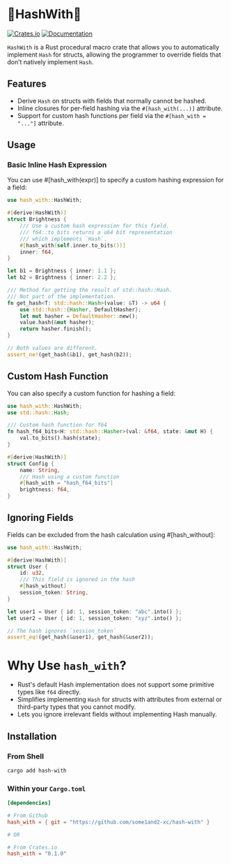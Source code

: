 # 🦀HashWith🦀
[![Crates.io](https://img.shields.io/crates/v/hash_with.svg)](https://crates.io/crates/hash_with)
[![Documentation](https://docs.rs/hash_with/badge.svg)](https://docs.rs/hash_with)

`HashWith` is a Rust procedural macro crate that allows you to automatically implement `Hash` for structs, allowing the programmer to override fields that don’t natively implement `Hash`.

## Features

- Derive `Hash` on structs with fields that normally cannot be hashed.
- Inline closures for per-field hashing via the `#[hash_with(...)]` attribute.
- Support for custom hash functions per field via the `#[hash_with = "..."]` attribute.

## Usage

### Basic Inline Hash Expression

You can use #[hash_with(expr)] to specify a custom hashing expression for a field:
```rust
use hash_with::HashWith;

#[derive(HashWith)]
struct Brightness {
    /// Use a custom hash expression for this field.
    /// f64::to_bits returns a u64 bit representation
    /// which implements `Hash`.
    #[hash_with(self.inner.to_bits())]
    inner: f64,
}

let b1 = Brightness { inner: 1.1 };
let b2 = Brightness { inner: 2.2 };

/// Method for getting the result of std::hash::Hash.
/// Not part of the implementation.
fn get_hash<T: std::hash::Hash>(value: &T) -> u64 {
    use std::hash::{Hasher, DefaultHasher};
    let mut hasher = DefaultHasher::new();
    value.hash(&mut hasher);
    return hasher.finish();
}

// Both values are different.
assert_ne!(get_hash(&b1), get_hash(b2));
```

## Custom Hash Function

You can also specify a custom function for hashing a field:

```rust
use hash_with::HashWith;
use std::hash::Hash;

/// Custom hash function for f64
fn hash_f64_bits<H: std::hash::Hasher>(val: &f64, state: &mut H) {
    val.to_bits().hash(state);
}

#[derive(HashWith)]
struct Config {
    name: String,
    /// Hash using a custom function
    #[hash_with = "hash_f64_bits"]
    brightness: f64,
}
```

## Ignoring Fields

Fields can be excluded from the hash calculation using #[hash_without]:

```rust
use hash_with::HashWith;

#[derive(HashWith)]
struct User {
    id: u32,
    /// This field is ignored in the hash
    #[hash_without]
    session_token: String,
}

let user1 = User { id: 1, session_token: "abc".into() };
let user2 = User { id: 1, session_token: "xyz".into() };

// The hash ignores `session_token`
assert_eq!(get_hash(&user1), get_hash(&user2));
```

# Why Use `hash_with`?
 - Rust's default Hash implementation does not support some primitive types like `f64` directly.
 - Simplifies implementing `Hash` for structs with attributes from external or third-party types that you cannot modify.
 - Lets you ignore irrelevant fields without implementing Hash manually.

## Installation

### From Shell
```sh
cargo add hash-with
```

### Within your `Cargo.toml`
```toml
[dependencies]

# From Github
hash_with = { git = "https://github.com/some1and2-xc/hash-with" }

# OR

# From Crates.io
hash_with = "0.1.0"
```

